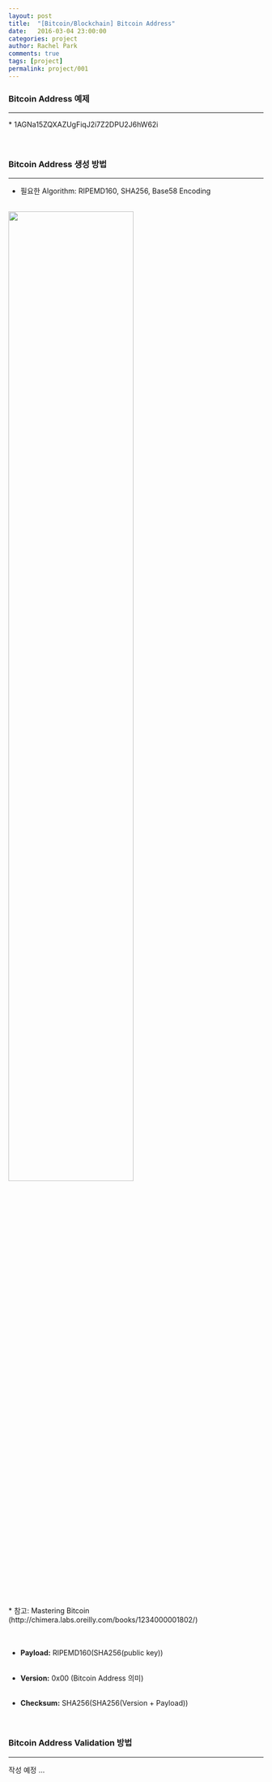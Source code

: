 ```yaml
---
layout: post
title:  "[Bitcoin/Blockchain] Bitcoin Address"
date:   2016-03-04 23:00:00
categories: project
author: Rachel Park
comments: true
tags: [project]
permalink: project/001
---
```



<h3>Bitcoin Address 예제</h3>
<hr/>
* 1AGNa15ZQXAZUgFiqJ2i7Z2DPU2J6hW62i
<br/><br/><br/>

<h3>Bitcoin Address 생성 방법</h3>
<hr/>

* 필요한 Algorithm: RIPEMD160, SHA256, Base58 Encoding
<br/><br/>

<img style="margin-left:auto;margin-right:auto;" src="../../images/project/project-001-01.png" width="70%"/>
<br/><br/>
* 참고: Mastering Bitcoin (http://chimera.labs.oreilly.com/books/1234000001802/)
<br/><br/><br/>

* <b>Payload:</b> RIPEMD160(SHA256(public key))
<br/><br/>

* <b>Version:</b> 0x00 (Bitcoin Address 의미)
<br/><br/>

* <b>Checksum:</b> SHA256(SHA256(Version + Payload))
<br/><br/><br/>

<h3>Bitcoin Address Validation 방법</h3>
<hr/>

작성 예정 ...




